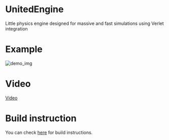 # UnitedEngine
Little physics engine designed for massive and fast simulations using Verlet integration

# Example
![demo_img](https://github.com/johnBuffer/UnitedEngine/blob/master/img/example.png)

# Video
[Video](https://www.youtube.com/watch?v=-r0wYJUGrrI&t=27s)

# Build instruction

You can check [here](https://github.com/johnBuffer/AntSimulator/blob/master/README.md#installation) for build instructions.
